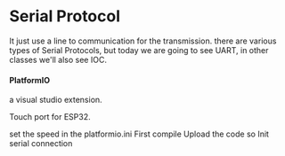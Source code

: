 # Serial Protocol

It just use a line to communication for the transmission. 
there are various types of Serial Protocols, but today we are going to see UART, in other classes we'll also see IOC.



#### PlatformIO
a visual studio extension.



Touch port for ESP32.

set the speed in the platformio.ini
First compile
Upload the code
so Init serial connection 
